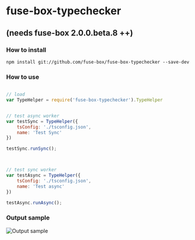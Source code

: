 # fuse-box-typechecker

## (needs fuse-box 2.0.0.beta.8 ++)

### How to install
```npm install git://github.com/fuse-box/fuse-box-typechecker --save-dev```


### How to use
```javascript

// load
var TypeHelper = require('fuse-box-typechecker').TypeHelper


// test async worker
var testSync = TypeHelper({
    tsConfig: './tsconfig.json',
    name: 'Test Sync'
})

testSync.runSync();



// test sync worker
var testAsync = TypeHelper({
    tsConfig: './tsconfig.json',
    name: 'Test async'
})

testAsync.runAsync();


```

### Output sample
![Output sample](https://github.com/vegarringdal/fuse-box-typechecker/raw/master/image/sampleNew2.png "Output sample")


